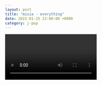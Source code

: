 ```yaml
---
layout: post
title: "misia - everything"
date: 2022-01-25 23:00:00 +0900
category: j-pop
---
```


<div class="video-container">
    <video id="player" class="video-js vjs-default-skin vjs-big-play-centered" data-json="/public/json/j-pop/misia - everything.json"></video>
</div>

```
```
